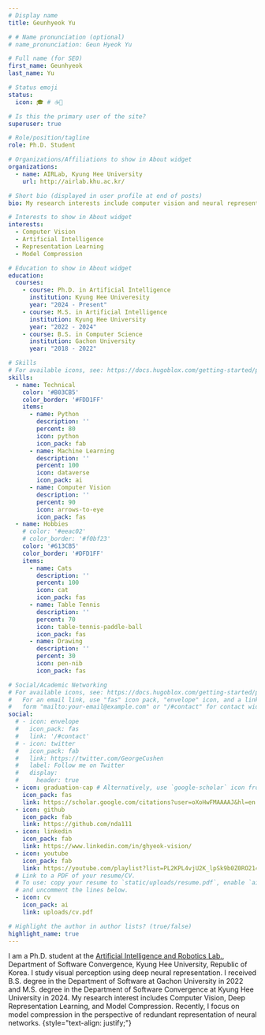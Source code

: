 ```yaml
---
# Display name
title: Geunhyeok Yu

# # Name pronunciation (optional)
# name_pronunciation: Geun Hyeok Yu  

# Full name (for SEO)
first_name: Geunhyeok
last_name: Yu

# Status emoji
status:
  icon: 🎓 # ☕️🏫

# Is this the primary user of the site?
superuser: true

# Role/position/tagline
role: Ph.D. Student

# Organizations/Affiliations to show in About widget
organizations:
  - name: AIRLab, Kyung Hee University
    url: http://airlab.khu.ac.kr/

# Short bio (displayed in user profile at end of posts)
bio: My research interests include computer vision and neural representation learning.

# Interests to show in About widget
interests:
  - Computer Vision
  - Artificial Intelligence
  - Representation Learning
  - Model Compression

# Education to show in About widget
education:
  courses:
    - course: Ph.D. in Artificial Intelligence
      institution: Kyung Hee Univeresity
      year: "2024 - Present"
    - course: M.S. in Artificial Intelligence
      institution: Kyung Hee University
      year: "2022 - 2024"
    - course: B.S. in Computer Science
      institution: Gachon University
      year: "2018 - 2022"

# Skills
# For available icons, see: https://docs.hugoblox.com/getting-started/page-builder/#icons
skills:
  - name: Technical
    color: '#B03CB5'
    color_border: '#FDD1FF'
    items:
      - name: Python
        description: ''
        percent: 80
        icon: python
        icon_pack: fab
      - name: Machine Learning
        description: ''
        percent: 100
        icon: dataverse
        icon_pack: ai
      - name: Computer Vision
        description: ''
        percent: 90
        icon: arrows-to-eye
        icon_pack: fas
  - name: Hobbies
    # color: '#eeac02'
    # color_border: '#f0bf23'
    color: '#613CB5'
    color_border: '#DFD1FF'
    items:
      - name: Cats
        description: ''
        percent: 100
        icon: cat
        icon_pack: fas
      - name: Table Tennis
        description: ''
        percent: 70
        icon: table-tennis-paddle-ball
        icon_pack: fas
      - name: Drawing
        description: ''
        percent: 30
        icon: pen-nib
        icon_pack: fas

# Social/Academic Networking
# For available icons, see: https://docs.hugoblox.com/getting-started/page-builder/#icons
#   For an email link, use "fas" icon pack, "envelope" icon, and a link in the
#   form "mailto:your-email@example.com" or "/#contact" for contact widget.
social:
  # - icon: envelope
  #   icon_pack: fas
  #   link: '/#contact'
  # - icon: twitter
  #   icon_pack: fab
  #   link: https://twitter.com/GeorgeCushen
  #   label: Follow me on Twitter
  #   display:
  #     header: true
  - icon: graduation-cap # Alternatively, use `google-scholar` icon from `ai` icon pack
    icon_pack: fas
    link: https://scholar.google.com/citations?user=oXoHwFMAAAAJ&hl=en
  - icon: github
    icon_pack: fab
    link: https://github.com/nda111
  - icon: linkedin
    icon_pack: fab
    link: https://www.linkedin.com/in/ghyeok-vision/
  - icon: youtube
    icon_pack: fab
    link: https://youtube.com/playlist?list=PL2KPL4vjU2K_lpSk9b0Z0RO214t1cebKa&si=_L69DHKaHjEazAbg
  # Link to a PDF of your resume/CV.
  # To use: copy your resume to `static/uploads/resume.pdf`, enable `ai` icons in `params.yaml`,
  # and uncomment the lines below.
  - icon: cv 
    icon_pack: ai
    link: uploads/cv.pdf

# Highlight the author in author lists? (true/false)
highlight_name: true
---
```


I am a Ph.D. student at the [Artificial Intelligence and Robotics Lab.](http://airlab.khu.ac.kr), Department of Software Convergence, Kyung Hee University, Republic of Korea. 
I study visual perception using deep neural representation. 
I received B.S. degree in the Department of Software at Gachon University in 2022 and M.S. degree in the Department of Software Convergence at Kyung Hee University in 2024. 
My research interest includes Computer Vision, Deep Representation Learning, and Model Compression. 
Recently, I focus on model compression in the perspective of redundant representation of neural networks. 
{style="text-align: justify;"}

